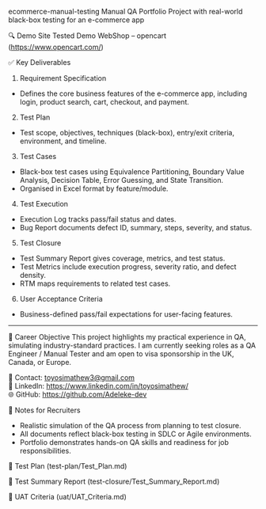    ecommerce-manual-testing
Manual QA Portfolio Project with real-world black-box testing for an e-commerce app

🔍 Demo Site Tested
Demo WebShop – opencart (https://www.opencart.com/)

✅ Key Deliverables

1. Requirement Specification
- Defines the core business features of the e-commerce app, including login, product search, cart, checkout, and payment.

2. Test Plan
- Test scope, objectives, techniques (black-box), entry/exit criteria, environment, and timeline.

3. Test Cases
- Black-box test cases using Equivalence Partitioning, Boundary Value Analysis, Decision Table, Error Guessing, and State Transition.
- Organised in Excel format by feature/module.

4. Test Execution
- Execution Log tracks pass/fail status and dates.
- Bug Report documents defect ID, summary, steps, severity, and status.

5. Test Closure
- Test Summary Report gives coverage, metrics, and test status.
- Test Metrics include execution progress, severity ratio, and defect density.
- RTM maps requirements to related test cases.

6. User Acceptance Criteria
- Business-defined pass/fail expectations for user-facing features.

---

💼 Career Objective
This project highlights my practical experience in QA, simulating industry-standard practices. I am currently seeking roles as a QA Engineer / Manual Tester and am open to visa sponsorship in the UK, Canada, or Europe.

📧 Contact: toyosimathew3@gmail.com  
🔗 LinkedIn: https://www.linkedin.com/in/toyosimathew/  
🌐 GitHub: https://github.com/Adeleke-dev


🧠 Notes for Recruiters
- Realistic simulation of the QA process from planning to test closure.
- All documents reflect black-box testing in SDLC or Agile environments.
- Portfolio demonstrates hands-on QA skills and readiness for job responsibilities.

 📄 Test Plan (test-plan/Test_Plan.md)

📄 Test Summary Report (test-closure/Test_Summary_Report.md)

📄 UAT Criteria (uat/UAT_Criteria.md)

